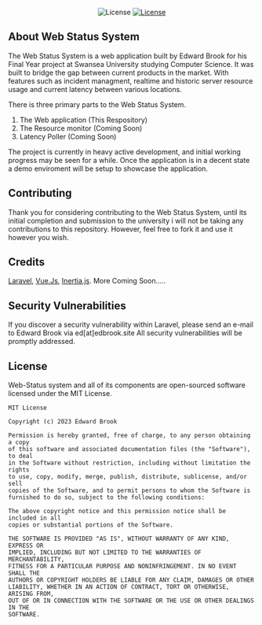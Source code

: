 
<p align="center">
<img src="https://img.shields.io/github/stars/Edbtvplays/Web-Status" alt="License">
<a href="https://packagist.org/packages/laravel/framework"><img src="https://img.shields.io/packagist/l/laravel/framework" alt="License"></a>
</p>

## About Web Status System

The Web Status System is a web application built by Edward Brook for his Final Year project at Swansea University studying Computer Science. It was built to bridge the gap between current products in the market. With features such as incident managment, realtime and historic server resource usage and current latency between various locations.

There is three primary parts to the Web Status System. 

1. The Web application (This Respository)
2. The Resource monitor (Coming Soon)
3. Latency Poller (Coming Soon)

The project is currently in heavy active development, and initial working progress may be seen for a while. Once the application is in a decent state a demo enviroment will be setup to showcase the application.

## Contributing

Thank you for considering contributing to the Web Status System, until its initial completion and submission to the university i will not be taking any contributions to this repository. However, feel free to fork it and use it however you wish.

## Credits
[Laravel](https://laravel.com), [Vue.Js](https://vuejs.org/), [Inertia.js](https://inertiajs.com/). More Coming Soon.....

## Security Vulnerabilities

If you discover a security vulnerability within Laravel, please send an e-mail to Edward Brook via ed[at]edbrook.site All security vulnerabilities will be promptly addressed.

## License

Web-Status system and all of its components are open-sourced software licensed under the MIT License.

```
MIT License

Copyright (c) 2023 Edward Brook

Permission is hereby granted, free of charge, to any person obtaining a copy
of this software and associated documentation files (the "Software"), to deal
in the Software without restriction, including without limitation the rights
to use, copy, modify, merge, publish, distribute, sublicense, and/or sell
copies of the Software, and to permit persons to whom the Software is
furnished to do so, subject to the following conditions:

The above copyright notice and this permission notice shall be included in all
copies or substantial portions of the Software.

THE SOFTWARE IS PROVIDED "AS IS", WITHOUT WARRANTY OF ANY KIND, EXPRESS OR
IMPLIED, INCLUDING BUT NOT LIMITED TO THE WARRANTIES OF MERCHANTABILITY,
FITNESS FOR A PARTICULAR PURPOSE AND NONINFRINGEMENT. IN NO EVENT SHALL THE
AUTHORS OR COPYRIGHT HOLDERS BE LIABLE FOR ANY CLAIM, DAMAGES OR OTHER
LIABILITY, WHETHER IN AN ACTION OF CONTRACT, TORT OR OTHERWISE, ARISING FROM,
OUT OF OR IN CONNECTION WITH THE SOFTWARE OR THE USE OR OTHER DEALINGS IN THE
SOFTWARE.
```
